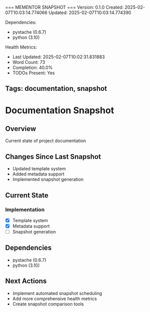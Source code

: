 === MEMENTOR SNAPSHOT ===
Version: 0.1.0
Created: 2025-02-07T10:03:14.774066
Updated: 2025-02-07T10:03:14.774390

Dependencies:
- pystache (0.6.7)
- python (3.10)

Health Metrics:
- Last Updated: 2025-02-07T10:02:31.831883
- Word Count: 73
- Completion: 40.0%
- TODOs Present: Yes

Tags: documentation, snapshot
---

# Documentation Snapshot

## Overview
Current state of project documentation

## Changes Since Last Snapshot
- Updated template system
- Added metadata support
- Implemented snapshot generation

## Current State
### Implementation
- [X] Template system
- [X] Metadata support
- [ ] Snapshot generation

## Dependencies
- pystache (0.6.7)
- python (3.10)

## Next Actions
- Implement automated snapshot scheduling
- Add more comprehensive health metrics
- Create snapshot comparison tools
